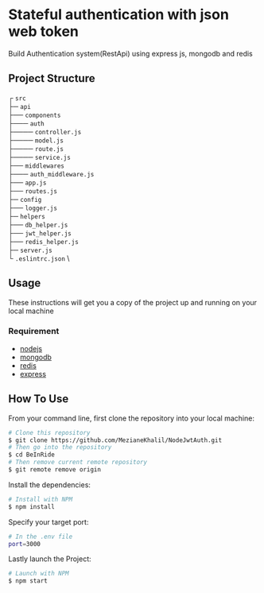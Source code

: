 # Stateful authentication with json web token
Build Authentication system(RestApi) using express js, mongodb and redis
 ## Project Structure 
┌ `src`\
├─ `api` \
├── `components` \
├─── `auth` \
├──── `controller.js` \
├──── `model.js` \
├──── `route.js` \
├──── `service.js` \
├── `middlewares` \
├─── `auth_middleware.js` \
├── `app.js` \
├── `routes.js` \
├─ `config` \
├── `logger.js` \
├─ `helpers` \
├── `db_helper.js` \
├── `jwt_helper.js` \
├── `redis_helper.js` \
├─ `server.js` \
└ `.eslintrc.json` \
## Usage 
These instructions will get you a copy of the project up and running on your local machine

### Requirement 
- [nodejs](https://nodejs.org/en/)
- [mongodb](https://www.mongodb.com/)
- [redis](https://redis.io/)
- [express](https://expressjs.com/)
## How To Use
From your command line, first clone the repository into your local machine:

```bash
# Clone this repository
$ git clone https://github.com/MezianeKhalil/NodeJwtAuth.git
# Then go into the repository
$ cd BeInRide
# Then remove current remote repository
$ git remote remove origin
```
Install the dependencies:
```bash
# Install with NPM
$ npm install
```
Specify your target port:
``` bash
# In the .env file
port=3000
```
Lastly launch the Project:
```bash
# Launch with NPM
$ npm start
```

